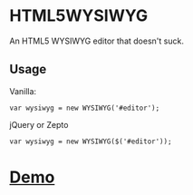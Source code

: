 # HTML5WYSIWYG
An HTML5 WYSIWYG editor that doesn't suck.

## Usage

Vanilla:
```
var wysiwyg = new WYSIWYG('#editor');
```

jQuery or Zepto
```
var wysiwyg = new WYSIWYG($('#editor'));
```

# [Demo](http://burngames.github.io/HTML5WYSIWYG/)